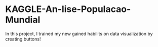 # KAGGLE-An-lise-Populacao-Mundial

In this project, I trained my new gained habilits on data visualization by creating buttons!
